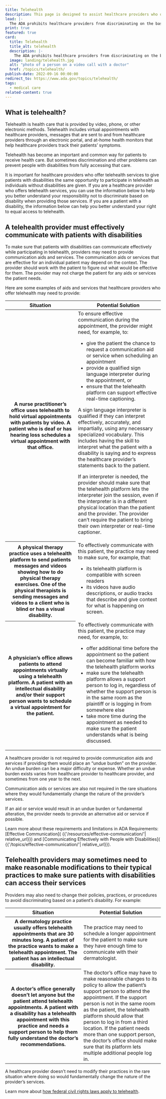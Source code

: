 ```yaml
---
title: Telehealth
description: This page is designed to assist healthcare providers who offer telehealth services to give patients with disabilities the same opportunity to participate in telehealth as individuals without disabilities and persons with disabilities better understand their right to equal access to telehealth.
lead: |-
  The ADA prohibits healthcare providers from discriminating on the basis of disability. This is true when health care is provided in person or through “telehealth.”
print: true
featured: true
card:
  title: Telehealth
  title_alt: telehealth
  description: |-
    The ADA prohibits healthcare providers from discriminating on the basis of disability. This is true when health care is provided in person or through “telehealth.”
  image: landing/telehealth.jpg
  alt: "photo of a person on a video call with a doctor"
  href: /topics/telehealth/
publish-date: 2022-09-16 00:00:00
redirect_to: https://www.ada.gov/topics/telehealth/
tags:
  - medical care
related-content: true
---
```

## What is telehealth?

Telehealth is health care that is provided by video, phone, or other electronic methods. Telehealth includes virtual appointments with healthcare providers, messages that are sent to and from healthcare providers through an electronic portal, and at-home health monitors that help healthcare providers track their patients’ symptoms.

Telehealth has become an important and common way for patients to receive health care. But sometimes discrimination and other problems can prevent people with disabilities from fully accessing that care.

It is important for healthcare providers who offer telehealth services to give patients with disabilities the same opportunity to participate in telehealth as individuals without disabilities are given. If you are a healthcare provider who offers telehealth services, you can use the information below to help you better understand your responsibility not to discriminate based on disability when providing those services. If you are a patient with a disability, the information below can help you better understand your right to equal access to telehealth.

## A telehealth provider must effectively communicate with patients with disabilities

To make sure that patients with disabilities can communicate effectively while participating in telehealth, providers may need to provide communication aids and services. The communication aids or services that are effective for an individual patient may depend on the context. The provider should work with the patient to figure out what would be effective for them. The provider may not charge the patient for any aids or services the patient needs.

Here are some examples of aids and services that healthcare providers who offer telehealth may need to provide:

<table class="usa-table">
<thead>
<tr>
<th scope="col">Situation</th>
<th scope="col">Potential Solution</th>
</tr>
</thead>
<tbody>
<tr>
<th scope="row">A nurse practitioner’s office uses telehealth to hold virtual appointments with patients by video. A patient who is deaf or has hearing loss schedules a virtual appointment with that office.</th>
<td>To ensure effective communication during the appointment, the provider might need, for example, to:
<ul>
<li>give the patient the chance to request a communication aid or service when scheduling an appointment</li>
<li>provide a qualified sign language interpreter during the appointment, or</li>
<li>ensure that the telehealth platform can support effective real-time captioning.</li>
</ul>
<p>A sign language interpreter is qualified if they can interpret effectively, accurately, and impartially, using any necessary specialized vocabulary. This includes having the skill to interpret what the patient with a disability is saying and to express the healthcare provider’s statements back to the patient.</p>
<p>If an interpreter is needed, the provider should make sure that the telehealth platform lets the interpreter join the session, even if the interpreter is in a different physical location than the patient and the provider. The provider can’t require the patient to bring their own interpreter or real-time captioner.</p>
</td>
</tr>
<tr>
<th scope="row">A physical therapy practice uses a telehealth platform to send patients messages and videos showing how to do physical therapy exercises. One of the physical therapists is sending messages and videos to a client who is blind or has a visual disability.</th>
<td>To effectively communicate with this patient, the practice may need to make sure, for example, that:
<ul>
<li>its telehealth platform is compatible with screen readers</li>
<li>its videos have audio descriptions, or audio tracks that describe and give context for what is happening on screen.</li>
</ul></td>
</tr>
<tr>
<th scope="row">A physician’s office allows patients to attend appointments virtually using a telehealth platform. A patient with an intellectual disability and/or their support person wants to schedule a virtual appointment for the patient.</th>
<td>To effectively communicate with this patient, the practice may need, for example, to:
<ul>
<li>offer additional time before the appointment so the patient can become familiar with how the telehealth platform works</li>
<li>make sure the telehealth platform allows a support person to log in, regardless of whether the support person is in the same room as the plaintiff or is logging in from somewhere else</li>
<li>take more time during the appointment as needed to make sure the patient understands what is being discussed.</li>
</ul></td>
</tr>
</tbody>
</table>

A healthcare provider is not required to provide communication aids and services if providing them would place an “undue burden” on the provider. An undue burden can be a major difficulty or expense.  Whether an undue burden exists varies from healthcare provider to healthcare provider, and sometimes from one year to the next.

Communication aids or services are also not required in the rare situations where they would fundamentally change the nature of the provider’s services.

If an aid or service would result in an undue burden or fundamental alteration, the provider needs to provide an alternative aid or service if possible.

Learn more about these requirements and limitations in ADA Requirements: [Effective Communication]( {{'/resources/effective-communication/'| relative_url}}) and  [Communicating Effectively with People with Disabilities]( {{'/topics/effective-communication/'| relative_url}}).

## Telehealth providers may sometimes need to make reasonable modifications to their typical practices to make sure patients with disabilities can access their services

Providers may also need to change their policies, practices, or procedures to avoid discriminating based on a patient’s disability.  For example:

<table class="usa-table">
<thead>
<tr>
<th scope="col">Situation</th>
<th scope="col">Potential Solution</th>
</tr>
</thead>
<tbody>
<tr>
<th scope="row">A dermatology practice usually offers telehealth appointments that are 30 minutes long. A patient of the practice wants to make a telehealth appointment. The patient has an intellectual disability.</th>
<td>The practice may need to schedule a longer appointment for the patient to make sure they have enough time to communicate with their dermatologist.</td>
</tr>
<tr>
<th scope="row">A doctor’s office generally doesn’t let anyone but the patient attend telehealth appointments. A patient with a disability has a telehealth appointment with this practice and needs a support person to help them fully understand the doctor’s recommendations.</th>
<td>The doctor’s office may have to make reasonable changes to its policy to allow the patient’s support person to attend the appointment. If the support person is not in the same room as the patient, the telehealth platform should allow that person to log in from a third location.  If the patient needs more than one support person, the doctor’s office should make sure that its platform lets multiple additional people log in.</td>
</tr>
</tbody>
</table>

A healthcare provider doesn’t need to modify their practices in the rare situation where doing so would fundamentally change the nature of the provider’s services.

Learn more about [how federal civil rights laws apply to telehealth](https://www.ada.gov/telehealth_guidance.pdf).
